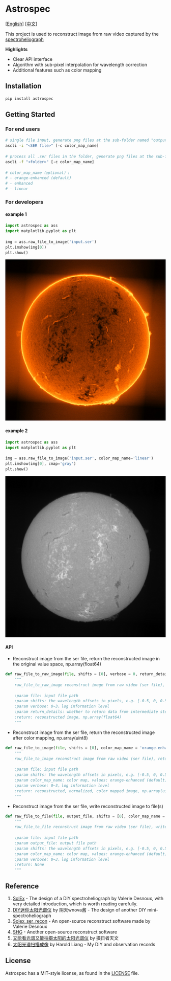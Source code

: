 # Astrospec

[[English](README.md)] [[中文](README-CN.md)]

This project is used to reconstruct image from raw video captured by the [spectroheliograph](https://en.wikipedia.org/wiki/Spectroheliograph)

**Highlights**
- Clear API interface
- Algorithm with sub-pixel interpolation for wavelength correction 
- Additional features such as color mapping

## Installation

```bash
pip install astrospec
```

## Getting Started

### For end users

```bash
# single file input, generate png files at the sub-folder named "output/img"
ascli -i "<SER file>" [-c color_map_name]

# process all .ser files in the folder, generate png files at the sub-folder named "output/img"
ascli -f "<folder>" [-c color_map_name]

# color_map_name（optional）:
# - orange-enhanced (default)
# - enhanced
# - linear

```

### For developers

#### example 1

```py
import astrospec as ass
import matplotlib.pyplot as plt

img = ass.raw_file_to_image('input.ser')
plt.imshow(img[0])
plt.show()
```
![2024-05-18 Hα solar image](docs/2024-05-18-070400_Ha.jpg)

#### example 2

```py
import astrospec as ass
import matplotlib.pyplot as plt

img = ass.raw_file_to_image('input.ser', color_map_name='linear')
plt.imshow(img[0], cmap='gray')
plt.show()
```
![2024-05-18 Hα solar image](docs/2024-05-18-070400_Ha_linear.jpg)

#### API

- Reconstruct image from the ser file, return the reconstructed image in the original value space, np.array(float64)
```py
def raw_file_to_raw_image(file, shifts = [0], verbose = 0, return_details = False):
    """
    raw_file_to_raw_image reconstruct image from raw video (ser file), return the reconstructed image, np.array(float64)

    :param file: input file path
    :param shifts: the wavelength offsets in pixels, e.g. [-0.5, 0, 0.5] returns 3 images in corresponding wavelengths
    :param verbose: 0~3，log information level
    :param return_details: whether to return data from intermediate steps
    :return: reconstructed image, np.array(float64)
    """ 
```

- Reconstruct image from the ser file, return the reconstructed image after color mapping, np.array(uint8)
```py
def raw_file_to_image(file, shifts = [0], color_map_name = 'orange-enhanced', verbose = 0):
    """
    raw_file_to_image reconstruct image from raw video (ser file), return the reconstructed, normalized, color mapped image, np.array(uint8)

    :param file: input file path
    :param shifts: the wavelength offsets in pixels, e.g. [-0.5, 0, 0.5] returns 3 images in corresponding wavelengths
    :param color_map_name: color map, values: orange-enhanced (default), enhanced, linear
    :param verbose: 0~3，log information level
    :return: reconstructed, normalized, color mapped image, np.array(uint8)
    """ 
```

- Reconstruct image from the ser file, write reconstructed image to file(s)
```py
def raw_file_to_file(file, output_file, shifts = [0], color_map_name = 'orange-enhanced', verbose = 0):
    """
    raw_file_to_file reconstruct image from raw video (ser file), write reconstructed, normalized, color mapped image to file(s)

    :param file: input file path
    :param output_file: output file path
    :param shifts: the wavelength offsets in pixels, e.g. [-0.5, 0, 0.5] returns 3 images in corresponding wavelengths
    :param color_map_name: color map, values: orange-enhanced (default), enhanced, linear
    :param verbose: 0~3，log information level
    :return: None
    """ 
```

## Reference
1. [SolEx](http://www.astrosurf.com/solex/sol-ex-presentation-en.html) - The design of a DIY spectroheliograph by Valerie Desnoux, with very detailed introduction, which is worth reading carefully.
2. [DIY迷你太阳光谱仪](https://www.bilibili.com/video/BV1um421j7co) by 阴天wnova酱 - The design of another DIY mini-spectroheliograph
3. [Solex_ser_recon](https://github.com/Vdesnoux/Solex_ser_recon) - An open-source reconstruct software made by Valerie Desnoux
4. [SHG](https://github.com/thelondonsmiths/Solex_ser_recon_EN) - Another open-source reconstruct software
5. [又能看光谱又能拍摄太阳的太阳光谱仪](https://www.bilibili.com/video/BV1fw411W7HJ) by 摄日者天文
6. [太阳光谱扫描成像](https://lcsky.org/3.0/2024/05/19/spectroheliograph-1/) by Harold Liang - My DIY and observation records

## License

Astrospec has a MIT-style license, as found in the [LICENSE](LICENSE) file.
